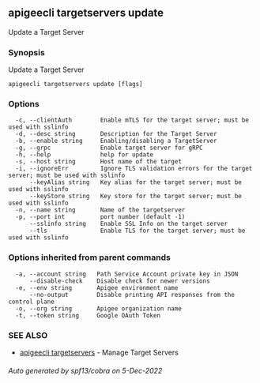 ## apigeecli targetservers update

Update a Target Server

### Synopsis

Update a Target Server

```
apigeecli targetservers update [flags]
```

### Options

```
  -c, --clientAuth        Enable mTLS for the target server; must be used with sslinfo
  -d, --desc string       Description for the Target Server
  -b, --enable string     Enabling/disabling a TargetServer
  -g, --grpc              Enable target server for gRPC
  -h, --help              help for update
  -s, --host string       Host name of the target
  -i, --ignoreErr         Ignore TLS validation errors for the target server; must be used with sslinfo
      --keyAlias string   Key alias for the target server; must be used with sslinfo
      --keyStore string   Key store for the target server; must be used with sslinfo
  -n, --name string       Name of the targetserver
  -p, --port int          port number (default -1)
      --sslinfo string    Enable SSL Info on the target server
      --tls               Enable TLS for the target server; must be used with sslinfo
```

### Options inherited from parent commands

```
  -a, --account string   Path Service Account private key in JSON
      --disable-check    Disable check for newer versions
  -e, --env string       Apigee environment name
      --no-output        Disable printing API responses from the control plane
  -o, --org string       Apigee organization name
  -t, --token string     Google OAuth Token
```

### SEE ALSO

* [apigeecli targetservers](apigeecli_targetservers.md)	 - Manage Target Servers

###### Auto generated by spf13/cobra on 5-Dec-2022
